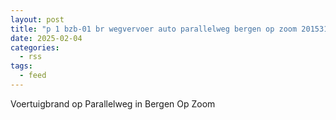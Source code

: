 ```yaml
---
layout: post
title: "p 1 bzb-01 br wegvervoer auto parallelweg bergen op zoom 201531"
date: 2025-02-04
categories: 
  - rss
tags: 
  - feed
---
```


Voertuigbrand op Parallelweg in Bergen Op Zoom
